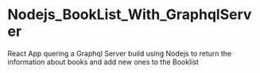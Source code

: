 # Nodejs_BookList_With_GraphqlServer

React App quering a Graphql Server build using Nodejs to return the information about books and add new ones to the Booklist
